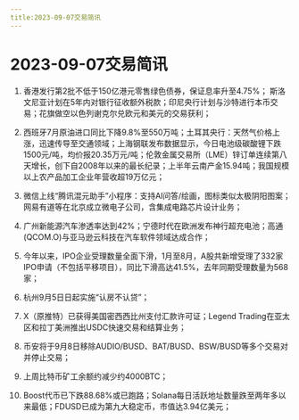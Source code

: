 ```yaml
---
title:2023-09-07交易简讯
---
```

# 2023-09-07交易简讯
1. 香港发行第2批不低于150亿港元零售绿色债券，保证息率升至4.75%；
斯洛文尼亚计划在5年内对银行征收额外税款；印尼央行计划与沙特进行本币交易；花旗做空以色列谢克尔兑欧元和美元的交易获利；

2. 西班牙7月原油进口同比下降9.8%至550万吨；土耳其央行：天然气价格上涨，迅速传导至交通领域；上海钢联发布数据显示，今日电池级碳酸锂下跌1500元/吨，均价报20.35万元/吨；伦敦金属交易所（LME）锌订单连续第八天增长，创下自2008年以来的最长纪录；上半年云南产金15.94吨；我国规模以上农产品加工企业年营收超19万亿元；

3. 微信上线“腾讯混元助手”小程序：支持AI问答/绘画，图标类似太极阴阳图案；网易有道等在北京成立微电子公司，含集成电路芯片设计业务；

4. 广州新能源汽车渗透率达到42%；宁德时代在欧洲发布神行超充电池；高通(QCOM.O)与亚马逊云科技在汽车软件领域达成合作；

5. 今年以来，IPO企业受理数量全面下滑，1月至8月，A股共新增受理了332家IPO申请（不包括平移项目），同比下滑高达41.5%，去年同期受理数量为568家；

6. 杭州9月5日日起实施“认房不认贷”；

7. X（原推特）已获得美国密西西比州支付汇款许可证；Legend Trading在亚太区和拉丁美洲推出USDC快速交易和结算业务；

8. 币安将于9月8日移除AUDIO/BUSD、BAT/BUSD、BSW/BUSD等多个交易对并停止交易；

9. 上周比特币矿工余额约减少约4000BTC；

10. Boost代币已下跌88.68%或已跑路；Solana每日活跃地址数量跌至两年多以来最低；FDUSD已成为第九大稳定币，市值达3.94亿美元；